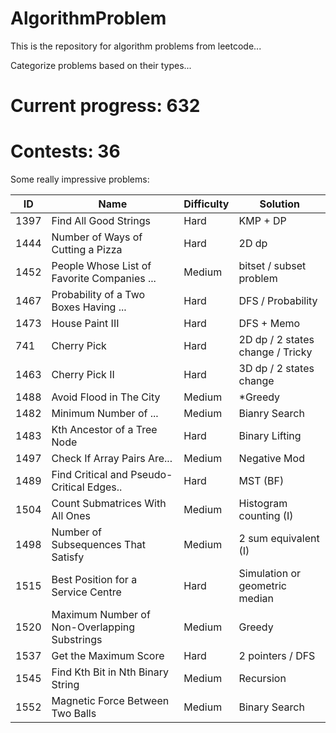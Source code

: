 # AlgorithmProblem
This is the repository for algorithm problems from leetcode...

Categorize problems based on their types...


# Current progress: 632

# Contests: 36

Some really impressive problems:

ID | Name | Difficulty | Solution
 ---- | ----------- | -------- | ------
1397|Find All Good Strings| Hard | KMP + DP
1444|Number of Ways of Cutting a Pizza| Hard | 2D dp
1452|People Whose List of Favorite Companies ...| Medium | bitset / subset problem
1467|Probability of a Two Boxes Having ...| Hard | DFS / Probability
1473|House Paint III | Hard | DFS + Memo
741|Cherry Pick| Hard | 2D dp / 2 states change / Tricky
1463|Cherry Pick II| Hard | 3D dp / 2 states change
1488|Avoid Flood in The City|Medium|*Greedy 
1482|Minimum Number of ... | Medium | Bianry Search
1483|Kth Ancestor of a Tree Node| Hard | Binary Lifting
1497|Check If Array Pairs Are...| Medium | Negative Mod
1489|Find Critical and Pseudo-Critical Edges.. | Hard | MST (BF)
1504|Count Submatrices With All Ones | Medium | Histogram counting (I)
1498|Number of Subsequences That Satisfy | Medium | 2 sum equivalent (I)
1515|Best Position for a Service Centre | Hard | Simulation or geometric median
1520|Maximum Number of Non-Overlapping Substrings | Medium | Greedy
1537|Get the Maximum Score| Hard | 2 pointers / DFS
1545|Find Kth Bit in Nth Binary String| Medium | Recursion
1552|Magnetic Force Between Two Balls | Medium | Binary Search
